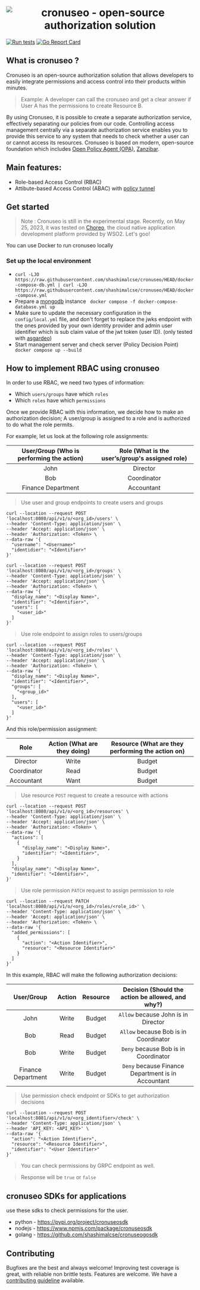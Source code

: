 <h1 align="center"><img src="https://user-images.githubusercontent.com/43197743/233458042-c0b08684-87fa-471b-8f13-5b23d84ecd0a.png" alt="cronuseo - open-source authorization solution"></h1>

<p align="left">
    <a href="https://github.com/shashimalcse/cronuseo/actions/workflows/run-test.yml"><img src="https://github.com/shashimalcse/cronuseo/actions/workflows/run-test.yml/badge.svg" alt="Run tests"></a>
        <a href="https://goreportcard.com/report/github.com/shashimalcse/cronuseo"><img src="https://goreportcard.com/badge/github.com/shashimalcse/cronuseo" alt="Go Report Card"></a>
</p>

## What is cronuseo ?

Cronuseo is an open-source authorization solution that allows developers to easily integrate permissions and access control into their products within minutes.

> Example: A developer can call the cronuseo and get a clear answer if User A has the permissions to create Resource B.

By using Cronuseo, it is possible to create a separate authorization service, effectively separating our policies from our code. Controlling access management centrally via a separate authorization service enables you to provide this service to any system that needs to check whether a user can or cannot access its resources. Cronuseo is based on modern, open-source foundation which includes [Open Policy Agent (OPA)](https://www.openpolicyagent.org/), [Zanzibar](https://research.google/pubs/pub48190/).

## Main features:

* Role-based Access Control (RBAC)
* Attibute-based Access Control (ABAC) with [policy tunnel](https://github.com/shashimalcse/policytunnel)

## Get started

> Note : Cronuseo is still in the experimental stage. Recently, on May 25, 2023, it was tested on [Choreo](https://wso2.com/choreo/), the cloud native application development platform provided by WSO2. Let's goo!

You can use Docker to run cronuseo locally
### Set up the local environment

* ``` curl -LJO https://raw.githubusercontent.com/shashimalcse/cronuseo/HEAD/docker-compose-db.yml | curl -LJO https://raw.githubusercontent.com/shashimalcse/cronuseo/HEAD/docker-compose.yml ```
* Prepare a [mongodb](https://hub.docker.com/_/mongo) instance ``` docker compose -f docker-compose-database.yml up```
* Make sure to update the necessary configuration in the `config/local.yml` file, and don't forget to replace the jwks endpoint with the ones provided by your own identity provider and admin user identifier which is sub claim value of the jwt token (user ID). (only tested with [asgardeo](https://wso2.com/asgardeo/))
* Start management server and check server (Policy Decision Point) ``` docker compose up --build```

## How to implement RBAC using cronuseo

In order to use RBAC, we need two types of information:
- Which `users/groups` have which `roles`
- Which `roles` have which `permissions`

Once we provide RBAC with this information, we decide how to make an authorization decision; A user/group is assigned to a role and is authorized to do what the role permits. 

For example, let us look at the following role assignments:

| User/Group (Who is performing the action) | Role (What is the user’s/group's assigned role) |
| :---:   | :---: |
| John | Director   |
| Bob | Coordinator |
| Finance Department | Accountant |

> Use user and group endpoints to create users and groups

```
curl --location --request POST 'localhost:8080/api/v1/o/<org_id>/users' \
--header 'Content-Type: application/json' \
--header 'Accept: application/json' \
--header 'Authorization: <Token> \
--data-raw '{
  "username": "<Username>"
  "identidier": "<Identifier>"
}'
```

```
curl --location --request POST 'localhost:8080/api/v1/o/<org_id>/groups' \
--header 'Content-Type: application/json' \
--header 'Accept: application/json' \
--header 'Authorization: <Token> \
--data-raw '{
  "display_name": "<Display Name>",
  "identifier": "<Identifier>",
  "users": [
    "<user_id>"
  ]
}'
```

> Use role endpoint to assign roles to users/groups

```
curl --location --request POST 'localhost:8080/api/v1/o/<org_id>/roles' \
--header 'Content-Type: application/json' \
--header 'Accept: application/json' \
--header 'Authorization: <Token> \
--data-raw '{
  "display_name": "<Display Name>",
  "identifier": "<Identifier>",
  "groups": [
    "<group_id>"
  ],
  "users": [
    "<user_id>"
  ]
}'
```

And this role/permission assignment: 

| Role | Action (What are they doing) | Resource (What are they performing the action on) |
| :---:   | :---: | :---: |
| Director | Write | Budget |
| Coordinator | Read | Budget |
| Accountant | Want | Budget |

> Use resource `POST` request to create a resource with actions

```
curl --location --request POST 'localhost:8080/api/v1/o/<org_id>/resources' \
--header 'Content-Type: application/json' \
--header 'Accept: application/json' \
--header 'Authorization: <Token> \
--data-raw '{
  "actions": [
    {
      "display_name": "<Display Name>",
      "identifier": "<Identifier>",
    }
  ],
  "display_name": "<Display Name>",
  "identifier": "<Identifier>",
}'
```

> Use role permission `PATCH` request to assign permission to role

```
curl --location --request PATCH 'localhost:8080/api/v1/o/<org_id>/roles/<role_id>' \
--header 'Content-Type: application/json' \
--header 'Accept: application/json' \
--header 'Authorization: <Token> \
--data-raw '{
  "added_permissions": [
    {
      "action": "<Action Identifier>",
      "resource": "<Resource Identifier>"
    }
  ]
}'
```

In this example, RBAC will make the following authorization decisions:

| User/Group | Action | Resource | Decision (Should the action be allowed, and why?)|
| :---:   | :---: | :---: | :---: |
| John | Write | Budget | `Allow` because John is in Director |
| Bob | Read | Budget | `Allow` because Bob is in Coordinator |
| Bob | Write | Budget | `Deny` because Bob is in Coordinator |
| Finance Department | Write | Budget | `Deny` because Finance Department is in Accountant |

> Use permission check endpoint or SDKs to get authorization decisions

```
curl --location --request POST 'localhost:8081/api/v1/o/<org_identifier>/check' \
--header 'Content-Type: application/json' \
--header 'API_KEY: <API_KEY>' \
--data-raw '{
  "action": "<Action Identifier>",
  "resource": "<Resource Identifier>",
  "identifier": "<User Identifier>"
}'
```

> You can check permissions  by GRPC endpoint as well.

> Response will be `true` or `false`

## cronuseo SDKs for applications
use these sdks to check permissions for the user.
* python - https://pypi.org/project/cronuseosdk
* nodejs - https://www.npmjs.com/package/cronuseosdk
* golang - https://github.com/shashimalcse/cronuseogosdk

## Contributing
Bugfixes are the best and always welcome! Improving test coverage is great, with reliable non brittle tests. Features are welcome.
We have a [contributing guideline](https://github.com/shashimalcse/cronuseo/blob/main/.github/CONTRIBUTING.md) available.
